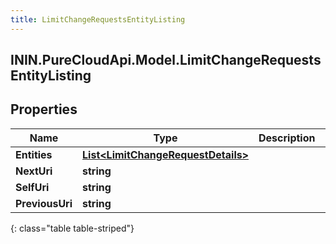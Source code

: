 ```yaml
---
title: LimitChangeRequestsEntityListing
---
```

## ININ.PureCloudApi.Model.LimitChangeRequestsEntityListing

## Properties

|Name | Type | Description | Notes|
|------------ | ------------- | ------------- | -------------|
| **Entities** | [**List&lt;LimitChangeRequestDetails&gt;**](LimitChangeRequestDetails.html) |  | [optional] |
| **NextUri** | **string** |  | [optional] |
| **SelfUri** | **string** |  | [optional] |
| **PreviousUri** | **string** |  | [optional] |
{: class="table table-striped"}


